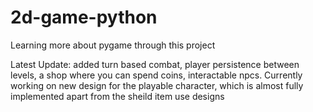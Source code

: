 # 2d-game-python
Learning more about pygame through this project

Latest Update: added turn based combat, player persistence between levels, a shop where you can spend coins, interactable npcs. Currently working on new design for the playable character, which is almost fully implemented apart from the sheild item use designs

